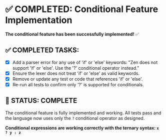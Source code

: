 # ✅ COMPLETED: Conditional Feature Implementation

**The conditional feature has been successfully implemented!** ✅

## ✅ **COMPLETED TASKS:**

- [x] Add a parser error for any use of 'if' or 'else' keywords: "Zen does not support 'if' or 'else'. Use the '?' conditional operator instead."
- [x] Ensure the lexer does not treat 'if' or 'else' as valid keywords.
- [x] Remove or update any test or code that references 'if' or 'else'.
- [x] Re-run all tests to confirm only '?' is supported for conditionals.

## 🎉 **STATUS: COMPLETE**

The conditional feature is fully implemented and working. All tests pass and the language now uses only the `?` conditional operator as designed.

**Conditional expressions are working correctly with the ternary syntax: `x ? y : z`** 